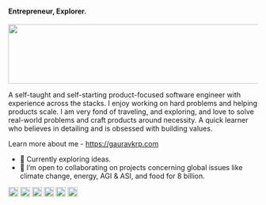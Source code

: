 #### Entrepreneur, Explorer.


<a href="https://github.com/devxb/gitanimals">
  <img
    src="https://render.gitanimals.org/lines/gauravkrp"
    width="600"
    height="120"
  />
</a>
  

A self-taught and self-starting product-focused software engineer with experience across the stacks. 
I enjoy working on hard problems and helping products scale. 
I am very fond of traveling, and exploring, and love to solve real-world problems and craft products around necessity.
A quick learner who believes in detailing and is obsessed with building values.

<!-- I know: React.js (Proficient in Next.js) / JS / TS / HTML / CSS / Node.js / PHP / AWS / Wordpress -->

Learn more about me - https://gauravkrp.com

- 🌱 Currently exploring ideas.
- 👯 I’m open to collaborating on projects concerning global issues like climate change, energy, AGI & ASI, and food for 8 billion.


[<img src='https://cdn.jsdelivr.net/npm/simple-icons@3.0.1/icons/github.svg' alt='github' height='20'>](https://github.com/gauravkrp)  [<img src='https://cdn.jsdelivr.net/npm/simple-icons@3.0.1/icons/linkedin.svg' alt='linkedin' height='20'>](https://www.linkedin.com/in/reachgaurav/)  [<img src='https://cdn.jsdelivr.net/npm/simple-icons@3.0.1/icons/stackoverflow.svg' alt='stackoverflow' height='20'>](https://stackoverflow.com/users/7682925)  [<img src='https://cdn.jsdelivr.net/npm/simple-icons@3.0.1/icons/twitter.svg' alt='twitter' height='20'>](https://twitter.com/gauravkrp)  [<img src='https://cdn.jsdelivr.net/npm/simple-icons@3.0.1/icons/codepen.svg' alt='codepen' height='20'>](https://codepen.io/gauravkrp)  [<img src='https://cdn.jsdelivr.net/npm/simple-icons@3.0.1/icons/codesandbox.svg' alt='codesandbox' height='20'>](https://codesandbox.io/u/gauravkrp)  

<!--
**gauravkrp/gauravkrp** is a ✨ _special_ ✨ repository because its `README.md` (this file) appears on your GitHub profile.

Here are some ideas to get you started:
[![Top Langs](https://github-readme-stats.vercel.app/api/top-langs/?username=gauravkrp)](https://github.com/anuraghazra/github-readme-stats)
- 🔭 I’m currently working on ...
- 🌱 I’m currently learning ...
- 👯 I’m looking to collaborate on ...
- 🤔 I’m looking for help with ...
- 💬 Ask me about ...
- 📫 How to reach me: ...
- 😄 Pronouns: ...
- ⚡ Fun fact: ...
-->
